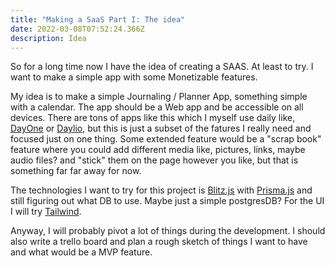 ```yaml
---
title: "Making a SaaS Part I: The idea"
date: 2022-03-08T07:52:24.366Z
description: Idea
---
```

So for a long time now I have the idea of creating a SAAS. At least to try. I want to make a simple app with some Monetizable features. 

My idea is to make a simple Journaling / Planner App, something simple with a calendar. The app should be a Web app and be accessible on all devices. There are tons of apps like this which I myself use daily like, [DayOne](https://dayoneapp.com/) or [Daylio](https://daylio.net/), but this is just a subset of the fatures I really need and focused just on one thing. Some extended feature would be a "scrap book" feature where you could add different media like, pictures, links, maybe audio files? and "stick" them on the page however you like, but that is something far far away for now. 

The technologies I want to try for this project is [Blitz.js](https://blitzjs.com/) with [Prisma.js](https://www.prisma.io/) and still figuring out what DB to use. Maybe just a simple postgresDB? For the UI I will try [Tailwind](https://tailwindcss.com/).

Anyway, I will probably pivot a lot of things during the development. I should also write a trello board and plan a rough sketch of things I want to have and what would be a MVP feature. 